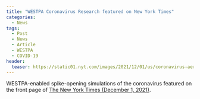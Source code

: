 ```yaml
---
title: "WESTPA Coronavirus Research featured on New York Times"
categories:
  - News
tags:
  - Post
  - News
  - Article
  - WESTPA
  - COVID-19
header:
  teaser: https://static01.nyt.com/images/2021/12/01/us/coronavirus-aerosol-simulation-promo-1638371480667/coronavirus-aerosol-simulation-promo-1638371480667-videoSixteenByNineJumbo1600-v3.png?year=2021&h=901&w=1600&s=8b323cd51487f8ca4f89039ce287565cdd0ceaddd0b8561fad9158edbe4d6bcc&k=ZQJBKqZ0VN&tw=1
---
```

WESTPA-enabled spike-opening simulations of the coronavirus featured on the front page of [The New York Times (December 1, 2021)](https://www.nytimes.com/interactive/2021/12/01/science/coronavirus-aerosol-simulation.html). 
